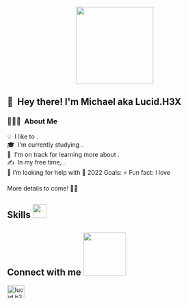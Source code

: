 <p align="center">
  <img height="180em" src="https://media0.giphy.com/media/UcxGOKqvVu4ns8tUs5/giphy.gif?cid=790b7611700b6ee79fcafc3c7334143378d187fc556cebc9&rid=giphy.gif&ct=s">
</p>

 ## 👋 &nbsp;Hey there! I'm Michael aka Lucid.H3X 

### 👨🏻‍💻 &nbsp;About Me

💡 &nbsp;I like to .\
🎓 &nbsp;I'm currently studying .\
🌱 &nbsp;I'm on track for learning more about .\
✍️ &nbsp;In my free time, .\
🤔 I’m looking for help with
🥅 2022 Goals: 
⚡ Fun fact: I love 

More details to come! 🧟‍♂️

<h2> Skills <img src = "https://media2.giphy.com/media/QssGEmpkyEOhBCb7e1/giphy.gif?cid=ecf05e47a0n3gi1bfqntqmob8g9aid1oyj2wr3ds3mg700bl&rid=giphy.gif" width = 32px> </h2>

<h2> Connect with me <img src='https://raw.githubusercontent.com/ShahriarShafin/ShahriarShafin/main/Assets/handshake.gif' width="100px"> </h2>
<a href="https://instagram.com/lucid.h3x" target="blank"><img align="center" src="https://raw.githubusercontent.com/rahuldkjain/github-profile-readme-generator/master/src/images/icons/Social/instagram.svg" alt="lucid.h3x" height="30" width="40" /></a>
